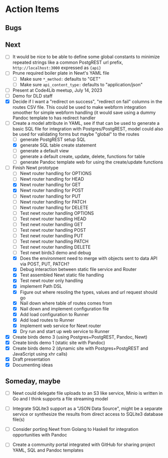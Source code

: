 
# Action Items

## Bugs

## Next

- [ ] It would be nice to be able to define some global constants to minimize repeated strings like a common PostgREST url prefix, `http://localhost:3000` expressed as `{api}` 
- [ ] Prune required boiler plate in Newt's YAML file
    - [ ] Make sure `*_method:` defaults to "GET"
    - [ ] Make sure `api_content_type:` defaults to "application/json"
- [ ] Present at Code4Lib meetup, July 14, 2023
- [ ] Demo for DLD staff
- [x] Decide if I want a "redirect on success", "redirect on fail" columns in the routes CSV file. This could be used to make webform integration smoother for simple webform handling (it would save using a dummy Pandoc template to has redirect handler
- [ ] Create a model attribute in YAML, see if that can be used to generate a basic SQL file for integration with Postgres/PostgREST, model could also be used for validating forms but maybe "global" to the routes
    - [ ] generate PostgREST setup SQL
    - [x] generate SQL table create statement
    - [ ] generate a default view
    - [ ] generate a default create, update, delete, functions for table
    - [ ] generate Pandoc template web for using the create/update functions 
- [ ] Finish Newt prototype
    - [ ] Newt router handling for OPTIONS
    - [ ] Newt router handling for HEAD
    - [x] Newt router handling for GET
    - [x] Newt router handling for POST
    - [ ] Newt router handling for PUT
    - [ ] Newt router handling for PATCH
    - [ ] Newt router handling for DELETE
    - [ ] Test newt router handling OPTIONS
    - [ ] Test newt router handling HEAD
    - [ ] Test newt router handling GET
    - [ ] Test newt router handling POST
    - [ ] Test newt router handling PUT
    - [ ] Test newt router handling PATCH
    - [ ] Test newt router handling DELETE
    - [ ] Test newt birds3 demo and debug
    - [x] Does the environment need to merge with objects sent to data API via POST, PUT, PATCH?
    - [x] Debug interaction between static file service and Router
    - [x] Test assembled Newt static file handling
    - [x] Test newt router only handling
    - [x] implement Path DSL
    - [x] Figure out where resoling the types, values and url request should go
    - [x] Nail down where table of routes comes from
    - [x] Nail down and implement configuration file
    - [x] Add load configuration to Runner
    - [x] Add load routes to Runner
    - [x] Implement web service for Newt router
    - [x] Dry run and start up web service to Runner
- [x] Create birds demo 3 (using Postgres+PostgREST, Pandoc, Newt)
- [x] Create birds demo 1 (static site with Pandoc)
- [x] Create birds demo 2 (dynamic site with Postgres+PostgREST and JavaScript using xhr calls)
- [x] Draft presentation
- [x] Documenting ideas

## Someday, maybe

- [ ] Newt could delegate file uploads to an S3 like service, Minio is written in Go and I think supports a file streaming model
- [ ] Integrate SQLite3 support as a "JSON Data Source", might be a separate service or synthesize the results from direct access to SQLite3 database file(s)
- [ ] Consider porting Newt from Golang to Haskell for integration opportunities with Pandoc
- [ ] Create a community portal integrated with GitHub for sharing project YAML, SQL and Pandoc templates

